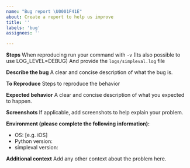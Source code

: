 ```yaml
---
name: "Bug report \U0001F41E"
about: Create a report to help us improve
title: ''
labels: 'bug'
assignees: ''

---
```


**Steps**
When reproducing run your command with `-v` (Its also possible to use LOG_LEVEL=DEBUG)
And provide the `logs/simpleval.log` file

**Describe the bug**
A clear and concise description of what the bug is.

**To Reproduce**
Steps to reproduce the behavior

**Expected behavior**
A clear and concise description of what you expected to happen.

**Screenshots**
If applicable, add screenshots to help explain your problem.

**Environment (please complete the following information):**
 - OS: [e.g. iOS]
 - Python version:
 - simpleval version:

**Additional context**
Add any other context about the problem here.
